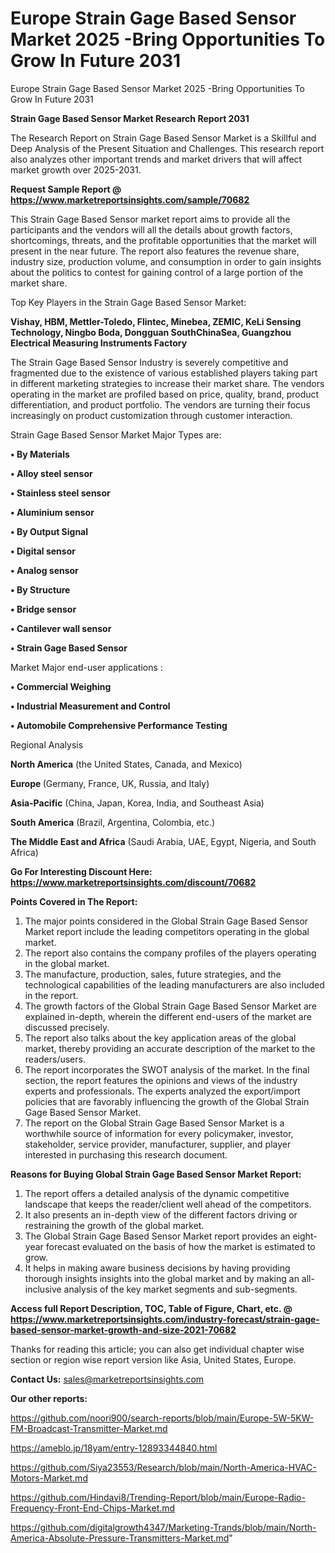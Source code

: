 # Europe Strain Gage Based Sensor Market 2025 -Bring Opportunities To Grow In Future 2031
Europe Strain Gage Based Sensor Market 2025 -Bring Opportunities To Grow In Future 2031

<strong>Strain Gage Based Sensor Market Research Report 2031</strong>

The Research Report on Strain Gage Based Sensor Market is a Skillful and Deep Analysis of the Present Situation and Challenges. This research report also analyzes other important trends and market drivers that will affect market growth over 2025-2031.

<strong>Request Sample Report @ <a href=https://www.marketreportsinsights.com/sample/70682>https://www.marketreportsinsights.com/sample/70682</a></strong>

This Strain Gage Based Sensor market report aims to provide all the participants and the vendors will all the details about growth factors, shortcomings, threats, and the profitable opportunities that the market will present in the near future. The report also features the revenue share, industry size, production volume, and consumption in order to gain insights about the politics to contest for gaining control of a large portion of the market share.

Top Key Players in the Strain Gage Based Sensor Market:

<strong>Vishay, HBM, Mettler-Toledo, Flintec, Minebea, ZEMIC, KeLi Sensing Technology, Ningbo Boda, Dongguan SouthChinaSea, Guangzhou Electrical Measuring Instruments Factory</strong>

The Strain Gage Based Sensor Industry is severely competitive and fragmented due to the existence of various established players taking part in different marketing strategies to increase their market share. The vendors operating in the market are profiled based on price, quality, brand, product differentiation, and product portfolio. The vendors are turning their focus increasingly on product customization through customer interaction.

Strain Gage Based Sensor Market Major Types are:

<strong>• By Materials

• Alloy steel sensor

• Stainless steel sensor

• Aluminium sensor

• By Output Signal

• Digital sensor

• Analog sensor

• By Structure

• Bridge sensor

• Cantilever wall sensor

• Strain Gage Based Sensor</strong>

Market Major end-user applications :

<strong>• Commercial Weighing

• Industrial Measurement and Control

• Automobile Comprehensive Performance Testing</strong>

Regional Analysis

</u><strong><b>North America</b></strong> (the United States, Canada, and Mexico)

<strong><b>Europe </b></strong>(Germany, France, UK, Russia, and Italy)

<strong><b>Asia-Pacific</b></strong> (China, Japan, Korea, India, and Southeast Asia)

<strong><b>South America</b></strong> (Brazil, Argentina, Colombia, etc.)

<strong><b>The Middle East and Africa</b></strong> (Saudi Arabia, UAE, Egypt, Nigeria, and South Africa)

<strong>Go For Interesting Discount Here: <a href=https://www.marketreportsinsights.com/discount/70682>https://www.marketreportsinsights.com/discount/70682</a></strong>

<strong>Points Covered in The Report:</strong>
<ol>
  <li>The major points considered in the Global Strain Gage Based Sensor Market report include the leading competitors operating in the global market.</li>
  <li>The report also contains the company profiles of the players operating in the global market.</li>
  <li>The manufacture, production, sales, future strategies, and the technological capabilities of the leading manufacturers are also included in the report.</li>
  <li>The growth factors of the Global Strain Gage Based Sensor Market are explained in-depth, wherein the different end-users of the market are discussed precisely.</li>
  <li>The report also talks about the key application areas of the global market, thereby providing an accurate description of the market to the readers/users.</li>
  <li>The report incorporates the SWOT analysis of the market. In the final section, the report features the opinions and views of the industry experts and professionals. The experts analyzed the export/import policies that are favorably influencing the growth of the Global Strain Gage Based Sensor Market.</li>
  <li>The report on the Global Strain Gage Based Sensor Market is a worthwhile source of information for every policymaker, investor, stakeholder, service provider, manufacturer, supplier, and player interested in purchasing this research document.</li>
</ol>
<strong>Reasons for Buying Global Strain Gage Based Sensor Market Report:</strong>

<ol>
  <li>The report offers a detailed analysis of the dynamic competitive landscape that keeps the reader/client well ahead of the competitors.</li>
  <li>It also presents an in-depth view of the different factors driving or restraining the growth of the global market.</li>
  <li>The Global Strain Gage Based Sensor Market report provides an eight-year forecast evaluated on the basis of how the market is estimated to grow.</li>
  <li>It helps in making aware business decisions by having providing thorough insights insights into the global market and by making an all-inclusive analysis of the key market segments and sub-segments.</li>
</ol>
<strong>Access full Report Description, TOC, Table of Figure, Chart, etc. @ <a href=https://www.marketreportsinsights.com/industry-forecast/strain-gage-based-sensor-market-growth-and-size-2021-70682>https://www.marketreportsinsights.com/industry-forecast/strain-gage-based-sensor-market-growth-and-size-2021-70682</a></strong>


Thanks for reading this article; you can also get individual chapter wise section or region wise report version like Asia, United States, Europe.

<strong>Contact Us:</strong>
sales@marketreportsinsights.com

<strong>Our other reports:</strong>

<a href=https://github.com/noori900/search-reports/blob/main/Europe-5W-5KW-FM-Broadcast-Transmitter-Market.md>https://github.com/noori900/search-reports/blob/main/Europe-5W-5KW-FM-Broadcast-Transmitter-Market.md</a>

<a href=https://ameblo.jp/18yam/entry-12893344840.html>https://ameblo.jp/18yam/entry-12893344840.html</a>

<a href=https://github.com/Siya23553/Research/blob/main/North-America-HVAC-Motors-Market.md>https://github.com/Siya23553/Research/blob/main/North-America-HVAC-Motors-Market.md</a>

<a href=https://github.com/Hindavi8/Trending-Report/blob/main/Europe-Radio-Frequency-Front-End-Chips-Market.md>https://github.com/Hindavi8/Trending-Report/blob/main/Europe-Radio-Frequency-Front-End-Chips-Market.md</a>

<a href=https://github.com/digitalgrowth4347/Marketing-Trands/blob/main/North-America-Absolute-Pressure-Transmitters-Market.md>https://github.com/digitalgrowth4347/Marketing-Trands/blob/main/North-America-Absolute-Pressure-Transmitters-Market.md</a>"
